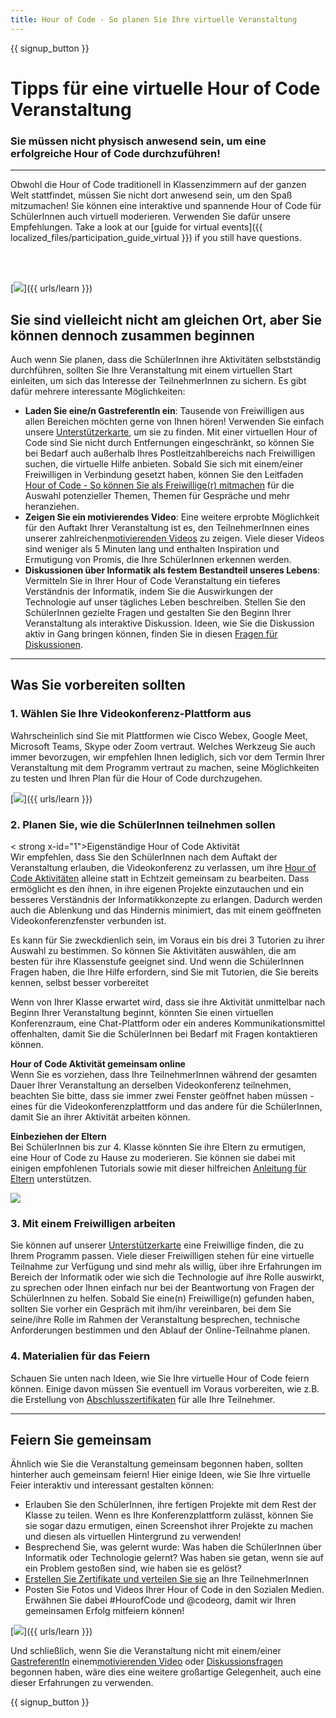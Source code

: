 ```yaml
---
title: Hour of Code - So planen Sie Ihre virtuelle Veranstaltung
---
```


{{ signup_button }}

# Tipps für eine virtuelle Hour of Code Veranstaltung

### Sie müssen nicht physisch anwesend sein, um eine erfolgreiche Hour of Code durchzuführen!

***

Obwohl die Hour of Code traditionell in Klassenzimmern auf der ganzen Welt stattfindet, müssen Sie nicht dort anwesend sein, um den Spaß mitzumachen! Sie können eine interaktive und spannende Hour of Code für SchülerInnen auch virtuell moderieren. Verwenden Sie dafür unsere Empfehlungen.  Take a look at our [guide for virtual events]({{ localized_files/participation_guide_virtual }}) if you still have questions.

<br><br>

[<img src="/images/fit-600/Marketing/pexels-andrea-piacquadio-3762940.jpg" />]({{ urls/learn }})

## Sie sind vielleicht nicht am gleichen Ort, aber Sie können dennoch zusammen beginnen
Auch wenn Sie planen, dass die SchülerInnen ihre Aktivitäten selbstständig durchführen, sollten Sie Ihre Veranstaltung mit einem virtuellen Start einleiten, um sich das Interesse der TeilnehmerInnen zu sichern. Es gibt dafür mehrere interessante Möglichkeiten: 

<ul>
<li><b>Laden Sie eine/n GastreferentIn ein</b>: Tausende von Freiwilligen aus allen Bereichen möchten gerne von Ihnen hören! Verwenden Sie einfach unsere <a href="https://code.org/volunteer/local">Unterstützerkarte</a>, um sie zu finden. Mit einer virtuellen Hour of Code sind Sie nicht durch Entfernungen eingeschränkt, so können Sie bei Bedarf auch außerhalb Ihres Postleitzahlbereichs nach Freiwilligen suchen, die virtuelle Hilfe anbieten. Sobald Sie sich mit einem/einer Freiwilligen in Verbindung gesetzt haben, können Sie den Leitfaden <a href="http://hourofcode.com/us/how-to/volunteers">Hour of Code - So können Sie als Freiwillige(r) mitmachen</a> für die Auswahl potenzieller Themen, Themen für Gespräche und mehr heranziehen.</li> 
<li><b>Zeigen Sie ein motivierendes Video</b>: Eine weitere erprobte Möglichkeit für den Auftakt Ihrer Veranstaltung ist es, den TeilnehmerInnen eines unserer zahlreichen<a href="http://hourofcode.com/us/promote/resources#videos">motivierenden Videos</a> zu zeigen. Viele dieser Videos sind weniger als 5 Minuten lang und enthalten Inspiration und Ermutigung von Promis, die Ihre SchülerInnen erkennen werden.</li> 
<li><b>Diskussionen über Informatik als festem Bestandteil unseres Lebens</b>: Vermitteln Sie in Ihrer Hour of Code Veranstaltung ein tieferes Verständnis der Informatik, indem Sie die Auswirkungen der Technologie auf unser tägliches Leben beschreiben. Stellen Sie den SchülerInnen gezielte Fragen und gestalten Sie den Beginn Ihrer Veranstaltung als interaktive Diskussion. Ideen, wie Sie die Diskussion aktiv in Gang bringen können, finden Sie in diesen <a href="https://code.org/csforgood#prompts">Fragen für Diskussionen</a>.</li>
</ul>

---

## Was Sie vorbereiten sollten

### 1. Wählen Sie Ihre Videokonferenz-Plattform aus
Wahrscheinlich sind Sie mit Plattformen wie Cisco Webex, Google Meet, Microsoft Teams, Skype oder Zoom vertraut. Welches Werkzeug Sie auch immer bevorzugen, wir empfehlen Ihnen lediglich, sich vor dem Termin Ihrer Veranstaltung mit dem Programm vertraut zu machen, seine Möglichkeiten zu testen und Ihren Plan für die Hour of Code durchzugehen.

[<img src="/images/fit-600/Marketing/photo-of-boy-video-calling-with-a-woman-4145197.jpg" />]({{ urls/learn }})

### 2. Planen Sie, wie die SchülerInnen teilnehmen sollen
< strong x-id="1">Eigenständige Hour of Code Aktivität</strong><br> Wir empfehlen, dass Sie den SchülerInnen nach dem Auftakt der Veranstaltung erlauben, die Videokonferenz zu verlassen, um ihre <a href="https://hourofcode.com/us/learn">Hour of Code Aktivitäten</a> alleine statt in Echtzeit gemeinsam zu bearbeiten. Dass ermöglicht es den ihnen, in ihre eigenen Projekte einzutauchen und ein besseres Verständnis der Informatikkonzepte zu erlangen. Dadurch werden auch die Ablenkung und das Hindernis minimiert, das mit einem geöffneten Videokonferenzfenster verbunden ist.

Es kann für Sie zweckdienlich sein, im Voraus ein bis drei 3 Tutorien zu ihrer Auswahl zu bestimmen. So können Sie Aktivitäten auswählen, die am besten für ihre Klassenstufe geeignet sind. Und wenn die SchülerInnen Fragen haben, die Ihre Hilfe erfordern, sind Sie mit Tutorien, die Sie bereits kennen, selbst besser vorbereitet

Wenn von Ihrer Klasse erwartet wird, dass sie ihre Aktivität unmittelbar nach Beginn Ihrer Veranstaltung beginnt, könnten Sie einen virtuellen Konferenzraum, eine Chat-Plattform oder ein anderes Kommunikationsmittel offenhalten, damit Sie die SchülerInnen bei Bedarf mit Fragen kontaktieren können.

**Hour of Code Aktivität gemeinsam online**<br> Wenn Sie es vorziehen, dass Ihre TeilnehmerInnen während der gesamten Dauer Ihrer Veranstaltung an derselben Videokonferenz teilnehmen, beachten Sie bitte, dass sie immer zwei Fenster geöffnet haben müssen - eines für die Videokonferenzplattform und das andere für die SchülerInnen, damit Sie an ihrer Aktivität arbeiten können.

**Einbeziehen der Eltern**<br> Bei SchülerInnen bis zur 4. Klasse könnten Sie ihre Eltern zu ermutigen, eine Hour of Code zu Hause zu moderieren. Sie können sie dabei mit einigen empfohlenen Tutorials sowie mit dieser hilfreichen <a href="https://hourofcode.com/us/how-to/parents">Anleitung für Eltern</a> unterstützen.

[<img src="/images/fit-600/Marketing//happy-father-and-child-browsing-laptop-in-bedroom-4545778.jpg" />](https://hourofcode.com/us/how-to/parents)

### 3. Mit einem Freiwilligen arbeiten
Sie können auf unserer <a href="https://code.org/volunteer/local">Unterstützerkarte</a> eine Freiwillige finden, die zu Ihrem Programm passen. Viele dieser Freiwilligen stehen für eine virtuelle Teilnahme zur Verfügung und sind mehr als willig, über ihre Erfahrungen im Bereich der Informatik oder wie sich die Technologie auf ihre Rolle auswirkt, zu sprechen oder Ihnen einfach nur bei der Beantwortung von Fragen der SchülerInnen zu helfen. Sobald Sie eine(n) Freiwillige(n) gefunden haben, sollten Sie vorher ein Gespräch mit ihm/ihr vereinbaren, bei dem Sie seine/ihre Rolle im Rahmen der Veranstaltung besprechen, technische Anforderungen bestimmen und den Ablauf der Online-Teilnahme planen.

### 4. Materialien für das Feiern
Schauen Sie unten nach Ideen, wie Sie Ihre virtuelle Hour of Code feiern können. Einige davon müssen Sie eventuell im Voraus vorbereiten, wie z.B. die Erstellung von <a href="https://code.org/certificates">Abschlusszertifikaten</a> für alle Ihre Teilnehmer.

---

## Feiern Sie gemeinsam

Ähnlich wie Sie die Veranstaltung gemeinsam begonnen haben, sollten hinterher auch gemeinsam feiern! Hier einige Ideen, wie Sie Ihre virtuelle Feier interaktiv und interessant gestalten können:

- Erlauben Sie den SchülerInnen, ihre fertigen Projekte mit dem Rest der Klasse zu teilen. Wenn es Ihre Konferenzplattform zulässt, können Sie sie sogar dazu ermutigen, einen Screenshot ihrer Projekte zu machen und diesen als virtuellen Hintergrund zu verwenden!
- Besprechend Sie, was gelernt wurde: Was haben die SchülerInnen über Informatik oder Technologie gelernt? Was haben sie getan, wenn sie auf ein Problem gestoßen sind, wie haben sie es gelöst?
- <a href="https://code.org/certificates">Erstellen Sie Zertifikate und verteilen Sie sie</a> an Ihre TeilnehmerInnen
- Posten Sie Fotos und Videos Ihrer Hour of Code in den Sozialen Medien. Erwähnen Sie dabei #HourofCode und @codeorg, damit wir Ihren gemeinsamen Erfolg mitfeiern können!

[<img src="/images/fit-600/Marketing/g8TUlHzF.jpeg" />]({{ urls/learn }})

Und schließlich, wenn Sie die Veranstaltung nicht mit einem/einer <a href="https://code.org/volunteer/local">GastreferentIn</a> einem<a href="https://hourofcode.com/us/promote/resources#">motivierenden Video</a> oder <a href="https://code.org/csforgood#prompts">Diskussionsfragen</a> begonnen haben, wäre dies eine weitere großartige Gelegenheit, auch eine dieser Erfahrungen zu verwenden.

{{ signup_button }}
